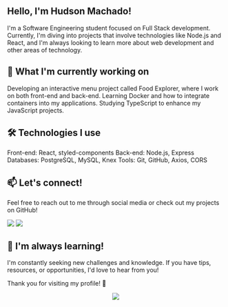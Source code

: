 ## Hello, I'm Hudson Machado!

I'm a Software Engineering student focused on Full Stack development. Currently, I'm diving into projects that involve technologies like Node.js and React, and I'm always looking to learn more about web development and other areas of technology.

## 🚀 What I'm currently working on

Developing an interactive menu project called Food Explorer, where I work on both front-end and back-end.
Learning Docker and how to integrate containers into my applications.
Studying TypeScript to enhance my JavaScript projects.

## 🛠️ Technologies I use

Front-end: React, styled-components
Back-end: Node.js, Express
Databases: PostgreSQL, MySQL, Knex
Tools: Git, GitHub, Axios, CORS

## 📫 Let's connect!

Feel free to reach out to me through social media or check out my projects on GitHub!

[<img src = "https://img.shields.io/badge/GitHub-100000?style=for-the-badge&logo=github&logoColor=white">](https://github.com/huddmax)
[<img src="https://img.shields.io/badge/linkedin-%230077B5.svg?&style=for-the-badge&logo=linkedin&logoColor=white" />](https://www.linkedin.com/in/hudson-machado-03346024b)


## 🌱 I'm always learning!

I'm constantly seeking new challenges and knowledge. If you have tips, resources, or opportunities, I'd love to hear from you!

Thank you for visiting my profile! 🚀


<div align="center" >
<a href="https://skillicons.dev"   >
  <img src="https://skillicons.dev/icons?i=git,vscode,javascript,typescript,css,html,react,nodejs,express,docker,figma,github,jest,styledcomponents,vite,postgres,discord,linkedin" />
</a>
  <br />

  </div>
